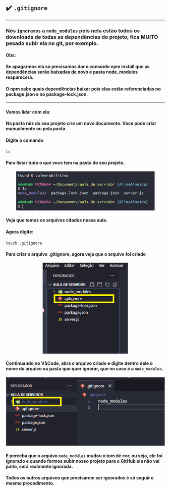 ## ✔️ `.gitignore`
___
### Nós `ignoramos` a `node_modules` pois nela estão todos os downloads de todas as dependências do projeto, fica MUITO pesado subir ela no git, por exemplo.
#### Obs:
**Se apagarmos ela só precisamos dar o comando npm install que as dependências serão baixadas de novo e pasta node_modules reaparecerá.**
#### O npm sabe quais dependências baixar pois elas estão referenciadas no package.json e no package-lock.json.
___
#### Vamos lidar com ela:
#### Na pasta raiz do seu projeto crie um novo documento. Voce pode criar manualmente ou pela pasta.
#### Digite o comando
```git
ls
```
#### Para listar tudo o que voce tem na pasta do seu projeto.
<p align="center">
  <img alt="foto" title="foto" src="../img/foto07.png"/>
</p>

#### Veja que temos os arquivos citados nessa aula.
#### Agora digite:
```git
touch .gitignore
```
#### Para criar o arquivo .gitignore, agora veja que o arquivo foi criado
<p align="center">
  <img alt="foto" title="foto" src="../img/foto08.png"/>
</p>

#### Continuando no VSCode, abra o arquivo criado e digite dentro dele o nome do arquivo ou pasta que quer ignorar, que no caso é a `node_modules`.
<p align="center">
  <img alt="foto" title="foto" src="../img/foto09.png"/>
</p>

#### E perceba que o arquivo `node_modules` mudou o tom de cor, ou seja, ele foi ignorado e quando formos subir nosso projeto para o GitHub ela não vai junto, será realmente ignorada.
#### Todos os outros arquivos que precisarem ser ignorados é só seguir o mesmo procedimento.
